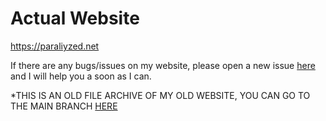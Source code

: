 # Actual Website
https://paraliyzed.net

If there are any bugs/issues on my website, please open a new issue [here](https://github.com/ParaliyzedEvo/Website/issues) and I will help you a soon as I can.

*THIS IS AN OLD FILE ARCHIVE OF MY OLD WEBSITE, YOU CAN GO TO THE MAIN BRANCH [HERE](https://github.com/ParaliyzedEvo/Website)